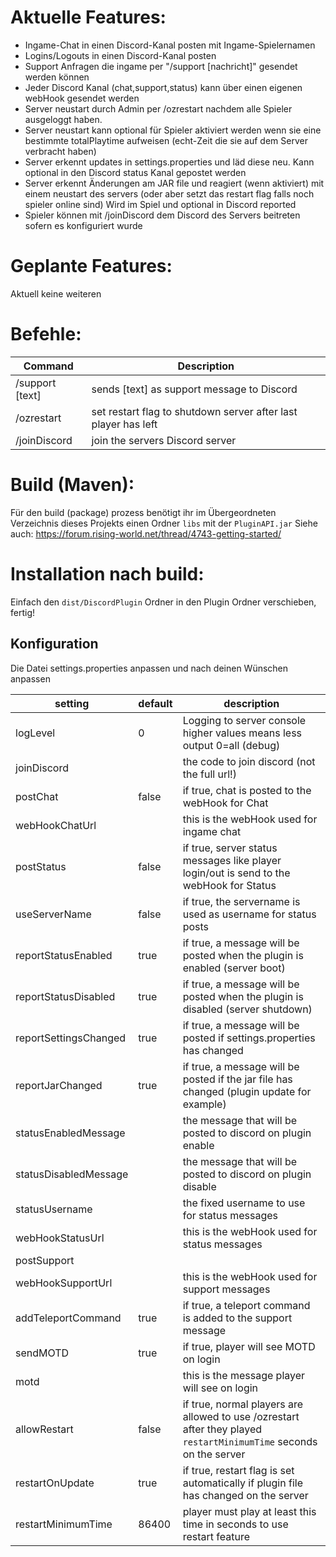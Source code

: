 # Aktuelle Features:
- Ingame-Chat in einen Discord-Kanal posten mit Ingame-Spielernamen
- Logins/Logouts in einen Discord-Kanal posten
- Support Anfragen die ingame per "/support [nachricht]" gesendet werden können
- Jeder Discord Kanal (chat,support,status) kann über einen eigenen webHook gesendet werden
- Server neustart durch Admin per /ozrestart nachdem alle Spieler ausgeloggt haben.
- Server neustart kann optional für Spieler aktiviert werden wenn sie eine bestimmte totalPlaytime aufweisen (echt-Zeit die sie auf dem Server verbracht haben)
- Server erkennt updates in settings.properties und läd diese neu. Kann optional in den Discord status Kanal gepostet werden
- Server erkennt Änderungen am JAR file und reagiert (wenn aktiviert) mit einem neustart des servers (oder aber setzt das restart flag falls noch spieler online sind) Wird im Spiel und optional in Discord reported
- Spieler können mit /joinDiscord dem Discord des Servers beitreten sofern es konfiguriert wurde

# Geplante Features:
Aktuell keine weiteren

# Befehle:
|Command|Description|
|---|---|
|/support [text]|sends [text] as support message to Discord|
|/ozrestart|set restart flag to shutdown server after last player has left|
|/joinDiscord|join the servers Discord server| 

# Build (Maven):
Für den build (package) prozess benötigt ihr im Übergeordneten Verzeichnis dieses Projekts einen Ordner `libs` mit der `PluginAPI.jar`
Siehe auch: https://forum.rising-world.net/thread/4743-getting-started/


# Installation nach build:

Einfach den `dist/DiscordPlugin` Ordner in den Plugin Ordner verschieben, fertig!

## Konfiguration
Die Datei settings.properties anpassen und nach deinen Wünschen anpassen

| setting  |  default | description  |
|---|---|---|
|  logLevel |  0 | Logging to server console higher values means less output 0=all (debug)  |
|joinDiscord||the code to join discord (not the full url!)|
|  postChat |  false | if true, chat is posted to the webHook for Chat  |
|  webHookChatUrl |   | this is the webHook used for ingame chat  |
|  postStatus | false  | if true, server status messages like player login/out is send to the webHook for Status  |
|  useServerName | false  | if true, the servername is used as username for status posts  |
|  reportStatusEnabled | true  | if true, a message will be posted when the plugin is enabled (server boot)  |
|  reportStatusDisabled | true  | if true, a message will be posted when the plugin is disabled (server shutdown)  |
|  reportSettingsChanged | true  | if true, a message will be posted if settings.properties has changed  |
|  reportJarChanged | true  | if true, a message will be posted if the jar file has changed (plugin update for example) |
|  statusEnabledMessage |   | the message that will be posted to discord on plugin enable  |
|  statusDisabledMessage |   | the message that will be posted to discord on plugin disable  |
|  statusUsername |   | the fixed username to use for status messages  |
|  webHookStatusUrl |   | this is the webHook used for status messages  |
|  postSupport |   |   |
|  webHookSupportUrl |   | this is the webHook used for support messages  |
|  addTeleportCommand | true  | if true, a teleport command is added to the support message  |
|  sendMOTD | true  | if true, player will see MOTD on login  |
|  motd |   | this is the message player will see on login  |
|allowRestart|false|if true, normal players are allowed to use /ozrestart after they played `restartMinimumTime` seconds on the server|
|restartOnUpdate|true|if true, restart flag is set automatically if plugin file has changed on the server|
|restartMinimumTime|86400|player must play at least this time in seconds to use restart feature|
